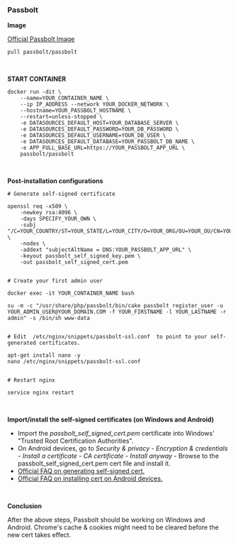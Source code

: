 ### Passbolt

**Image**

[Official Passbolt Image](https://hub.docker.com/r/passbolt/passbolt)

```
pull passbolt/passbolt
```

<br>

**START CONTAINER**

```
docker run -dit \
    --name=YOUR_CONTAINER_NAME \
    --ip IP_ADDRESS --network YOUR_DOCKER_NETWORK \
    --hostname=YOUR_PASSBOLT_HOSTNAME \
    --restart=unless-stopped \
    -e DATASOURCES_DEFAULT_HOST=YOUR_DATABASE_SERVER \
    -e DATASOURCES_DEFAULT_PASSWORD=YOUR_DB_PASSWORD \
    -e DATASOURCES_DEFAULT_USERNAME=YOUR_DB_USER \
    -e DATASOURCES_DEFAULT_DATABASE=YOUR_PASSBOLT_DB_NAME \
    -e APP_FULL_BASE_URL=https://YOUR_PASSBOLT_APP_URL \
    passbolt/passbolt
```

<br>

**Post-installation configurations**

```
# Generate self-signed certificate

openssl req -x509 \
    -newkey rsa:4096 \
    -days SPECIFY_YOUR_OWN \
    -subj "/C=YOUR_COUNTRY/ST=YOUR_STATE/L=YOUR_CITY/O=YOUR_ORG/OU=YOUR_OU/CN=YOUR_PASSBOLT_APP_URL/" \
    -nodes \
    -addext "subjectAltName = DNS:YOUR_PASSBOLT_APP_URL" \
    -keyout passbolt_self_signed_key.pem \
    -out passbolt_self_signed_cert.pem


# Create your first admin user

docker exec -it YOUR_CONTAINER_NAME bash

su -m -c "/usr/share/php/passbolt/bin/cake passbolt register_user -u YOUR_ADMIN_USER@YOUR_DOMAIN.COM -f YOUR_FIRSTNAME -l YOUR_LASTNAME -r admin" -s /bin/sh www-data


# Edit  /etc/nginx/snippets/passbolt-ssl.conf  to point to your self-generated certificates.

apt-get install nano -y
nano /etc/nginx/snippets/passbolt-ssl.conf


# Restart nginx

service nginx restart
```

<br>

**Import/install the self-signed certificates (on Windows and Android)**

- Import the *passbolt_self_signed_cert.pem* certificate into Windows' "Trusted Root Certification Authorities".
- On Android devices, go to *Security & privacy* - *Encryption & credentials* - *Install a certificate* - *CA certificate* - *Install anyway* - Browse to the passbolt_self_signed_cert.pem cert file and install it.
- [Official FAQ on generating self-signed cert.](https://help.passbolt.com/faq/hosting/mobile-faq)
- [Official FAQ on installing cert on Android devices.](https://help.passbolt.com/faq/hosting/how-to-import-ssl-certificate-on-mobile)

<br>

**Conclusion**

After the above steps, Passbolt should be working on Windows and Android. Chrome's cache & cookies might need to be cleared before the new cert takes effect.
